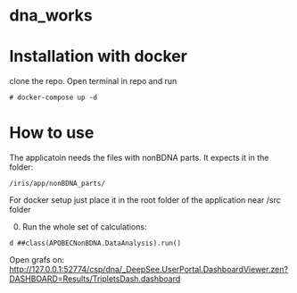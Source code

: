 # dna_works

# Installation with docker

clone the repo. Open terminal in repo and run

```
# docker-compose up -d
```

# How to use
The applicatoin needs the files with nonBDNA parts. It expects it in the folder:
```
/iris/app/nonBDNA_parts/
```
For docker setup just place it in the root folder of the application near /src folder

0. Run the whole set of calculations:

```
d ##class(APOBECNonBDNA.DataAnalysis).run()
```

Open grafs on:
http://127.0.0.1:52774/csp/dna/_DeepSee.UserPortal.DashboardViewer.zen?DASHBOARD=Results/TripletsDash.dashboard

